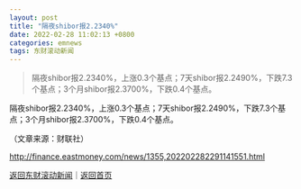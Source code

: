 ```yaml
---
layout: post
title: "隔夜shibor报2.2340%"
date: 2022-02-28 11:02:13 +0800
categories: emnews
tags: 东财滚动新闻
---
```

> 隔夜shibor报2.2340%，上涨0.3个基点；7天shibor报2.2490%，下跌7.3个基点；3个月shibor报2.3700%，下跌0.4个基点。

<p>隔夜shibor报2.2340%，上涨0.3个基点；7天shibor报2.2490%，下跌7.3个基点；3个月shibor报2.3700%，下跌0.4个基点。</p><p class="em_media">（文章来源：财联社）</p>

<http://finance.eastmoney.com/news/1355,202202282291141551.html>

[返回东财滚动新闻](//finews.withounder.com/emnews/)｜[返回首页](//finews.withounder.com/)